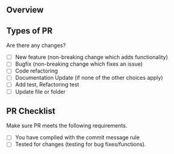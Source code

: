 ## Overview
<!---- Please write briefly about the changes and related issues. Please explain what you modified and why, not how. -->

<!---- Resolves: #(Isuue Number) -->

## Types of PR
Are there any changes?

- [ ] New feature (non-breaking change which adds functionality)
- [ ] Bugfix (non-breaking change which fixes an issue)
- [ ] Code refactoring
- [ ] Documentation Update (if none of the other choices apply)
- [ ] Add test, Refactoring test
- [ ] Update file or folder

## PR Checklist
Make sure PR meets the following requirements.

- [ ] You have complied with the commit message rule
- [ ] Tested for changes (testing for bug fixes/functions).